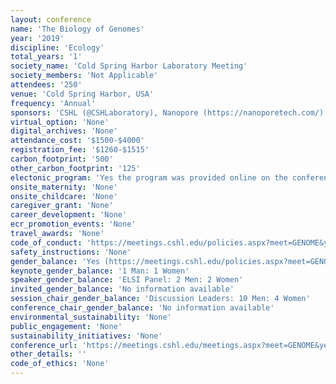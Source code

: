 ```yaml
---
layout: conference 
name: 'The Biology of Genomes'
year: '2019'
discipline: 'Ecology'
total_years: '1'
society_name: 'Cold Spring Harbor Laboratory Meeting'
society_members: 'Not Applicable'
attendees: '250'
venue: 'Cold Spring Harbor, USA'
frequency: 'Annual'
sponsors: 'CSHL (@CSHLaboratory), Nanopore (https://nanoporetech.com/) @nanopore, PACBio (https://www.pacb.com/), National Human Cancer Genome Institute (https://www.genome.gov/)'
virtual_option: 'None'
digital_archives: 'None'
attendance_cost: '$1500-$4000'
registration_fee: '$1260-$1515'
carbon_footprint: '500'
other_carbon_footprint: '125'
electonic_program: 'Yes the program was provided online on the conference website.'
onsite_maternity: 'None'
onsite_childcare: 'None'
caregiver_grant: 'None'
career_development: 'None'
ecr_promotion_events: 'None'
travel_awards: 'None'
code_of_conduct: 'https://meetings.cshl.edu/policies.aspx?meet=GENOME&year=19#conduct'
safety_instructions: 'None'
gender_balance: 'Yes (https://meetings.cshl.edu/policies.aspx?meet=GENOME&year=19#diversity)'
keynote_gender_balance: '1 Man: 1 Women'
speaker_gender_balance: 'ELSI Panel: 2 Men: 2 Women'
invited_gender_balance: 'No information available'
session_chair_gender_balance: 'Discussion Leaders: 10 Men: 4 Women'
conference_chair_gender_balance: 'No information available'
environmental_sustainability: 'None'
public_engagement: 'None'
sustainability_initiatives: 'None'
conference_url: 'https://meetings.cshl.edu/meetings.aspx?meet=GENOME&year=19'
other_details: ''
code_of_ethics: 'None'
---
```

